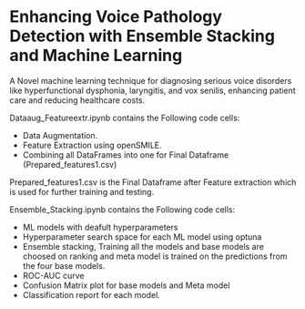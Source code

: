# Enhancing Voice Pathology Detection with Ensemble Stacking and Machine Learning
A Novel machine learning technique for diagnosing serious voice disorders like hyperfunctional dysphonia, laryngitis, and vox senilis, enhancing patient care and reducing healthcare costs.

Dataaug_Featureextr.ipynb contains the Following code cells:

* Data Augmentation. 
* Feature Extraction using openSMILE.
* Combining all DataFrames into one for Final Dataframe (Prepared_features1.csv)

Prepared_features1.csv is the Final Dataframe after Feature extraction which is used for further training and testing.

Ensemble_Stacking.ipynb contains the Following code cells:

* ML models with deafult hyperparameters
* Hyperparameter search space for each ML model using optuna
* Ensemble stacking, Training all the models and base models are choosed on ranking and meta model is trained on the predictions from the four base models.
* ROC-AUC curve
* Confusion Matrix plot for base models and Meta model
* Classification report for each model.

